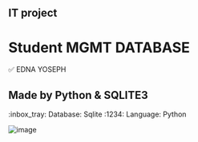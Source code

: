 ## IT project
# Student MGMT DATABASE

:white_check_mark: EDNA YOSEPH

<h2>Made by Python & SQLITE3</h2>
:inbox_tray: Database: Sqlite
:1234: Language: Python


![image](https://github.com/ednayoseph/STUD-MGMT-DB/assets/157109581/53d04e4d-39d1-4dc0-9c38-3957fd3a4bf8)
